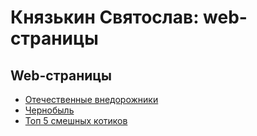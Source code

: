 # Князькин Святослав: web-страницы

## Web-страницы
* [Отечественные внедорожники](vnedorozhniki/)
* [Чернобыль](chernobyl/)
* [Топ 5 смешных котиков](cats/)
